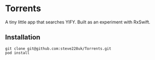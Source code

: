 # Torrents

A tiny little app that searches YIFY. Built as an experiment with RxSwift.

## Installation

    git clone git@github.com:steve228uk/Torrents.git
    pod install
